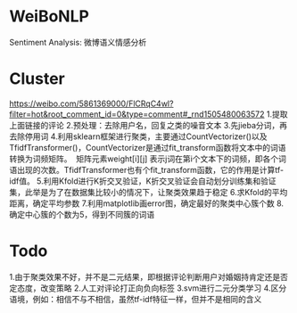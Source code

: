 # WeiBoNLP
Sentiment Analysis: 微博语义情感分析
# Cluster
https://weibo.com/5861369000/FlCRqC4wl?filter=hot&root_comment_id=0&type=comment#_rnd1505480063572
1.提取上面链接的评论
2.预处理：去除用户名，回复之类的噪音文本
3.先jieba分词，再去除停用词
4.利用sklearn框架进行聚类，主要通过CountVectorizer()以及TfidfTransformer()，CountVectorizer是通过fit_transform函数将文本中的词语转换为词频矩阵。
  矩阵元素weight[i][j] 表示j词在第i个文本下的词频，即各个词语出现的次数。TfidfTransformer也有个fit_transform函数，它的作用是计算tf-idf值。
5.利用Kfold进行K折交叉验证，K折交叉验证会自动划分训练集和验证集，此举是为了在数据集比较小的情况下，让聚类效果趋于稳定
6.求Kfold的平均距离，确定平均参数
7.利用matplotlib画error图，确定最好的聚类中心簇个数
8.确定中心簇的个数为5，得到不同簇的词语
# Todo
1.由于聚类效果不好，并不是二元结果，即根据评论判断用户对婚姻持肯定还是否定态度，改变策略
2.人工对评论打正向负向标签
3.svm进行二元分类学习
4.区分语境，例如：相信不与不相信，虽然tf-idf特征一样，但并不是相同的含义
